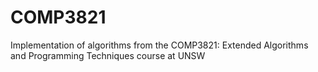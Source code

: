 # COMP3821
Implementation of algorithms from the COMP3821: Extended Algorithms and Programming Techniques course at UNSW

